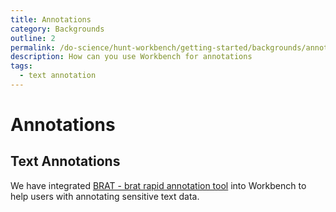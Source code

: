 ```yaml
---
title: Annotations
category: Backgrounds
outline: 2
permalink: /do-science/hunt-workbench/getting-started/backgrounds/annotations
description: How can you use Workbench for annotations
tags:
  - text annotation
---
```


# Annotations

## Text Annotations

We have integrated [BRAT - brat rapid annotation tool](https://brat.nlplab.org/) into Workbench to help users
with annotating sensitive text data.

